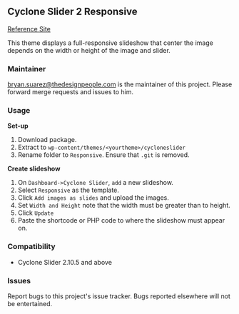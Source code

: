 ## Cyclone Slider 2 Responsive

[Reference Site](http://aios2-staging.agentimage.com/a/acrossatlanta.com/htdocs/)

This theme displays a full-responsive slideshow that center the image depends on the width or height of the image and slider.

### Maintainer
[bryan.suarez@thedesignpeople.com](bryan.suarez@thedesignpeople.com) is the maintainer of this project. Please forward merge requests and issues to him.

### Usage

**Set-up**

1. Download package.
2. Extract to `wp-content/themes/<yourtheme>/cycloneslider`
3. Rename folder to `Responsive`. Ensure that `.git` is removed.

**Create slideshow**

1. On `Dashboard->Cyclone Slider`, `add` a new slideshow.
2. Select `Responsive` as the template.
3. Click `Add images as slides` and upload the images.
4. Set `Width and Height` note that the width must be greater than to height.
5. Click `Update`
6. Paste the shortcode or PHP code to where the slideshow must appear on.


### Compatibility

* Cyclone Slider 2.10.5 and above

### Issues

Report bugs to this project's issue tracker. Bugs reported elsewhere will not be entertained.